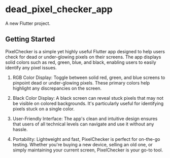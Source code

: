 # dead_pixel_checker_app

A new Flutter project.

## Getting Started

PixelChecker is a simple yet highly useful Flutter app designed to help users check for dead or under-glowing pixels on their screens. The app displays solid colors such as red, green, blue, and black, enabling users to easily identify any pixel issues.

1) RGB Color Display: Toggle between solid red, green, and blue screens to pinpoint dead or under-glowing pixels. These primary colors help highlight any discrepancies on the screen.

2) Black Color Display: A black screen can reveal stuck pixels that may not be visible on colored backgrounds. It's particularly useful for identifying pixels stuck on a single color.

3) User-Friendly Interface: The app's clean and intuitive design ensures that users of all technical levels can navigate and use it without any hassle.

4) Portability: Lightweight and fast, PixelChecker is perfect for on-the-go testing. Whether you're buying a new device, selling an old one, or simply maintaining your current screen, PixelChecker is your go-to tool.

